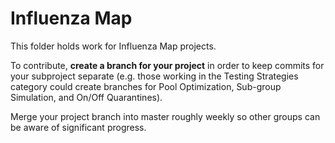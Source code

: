 # Influenza Map #

This folder holds work for Influenza Map projects.

To contribute, __create a branch for your project__ in order to keep commits for your subproject separate (e.g. those working in the Testing Strategies category could create branches for Pool Optimization, Sub-group Simulation, and On/Off Quarantines).

Merge your project branch into master roughly weekly so other groups can be aware of significant progress.
